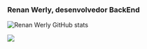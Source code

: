 ### Renan Werly, desenvolvedor BackEnd




![Renan Werly GitHub stats](https://github-readme-stats.vercel.app/api?username=Renan161&show_icons=true&theme=Dark)

  

 
<div>  
  <a href="www.linkedin.com/in/renan-werly-b13455176" target="_blank"><img src="https://img.shields.io/badge/-LinkedIn-%230077B5?style=for-the-badge&logo=linkedin&logoColor=white" target="_blank"></a> 
  
</div>

